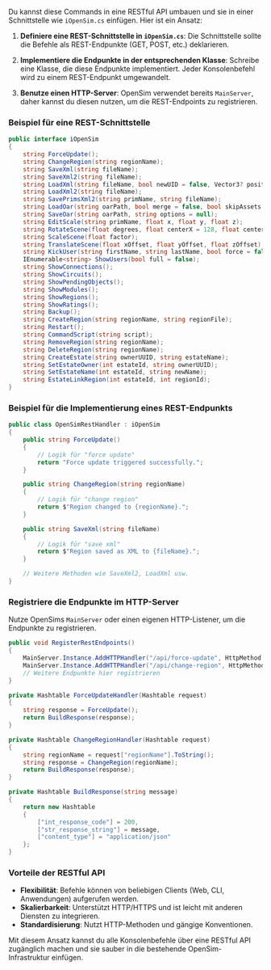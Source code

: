 Du kannst diese Commands in eine RESTful API umbauen und sie in einer Schnittstelle wie `iOpenSim.cs` einfügen. Hier ist ein Ansatz:

1. **Definiere eine REST-Schnittstelle in `iOpenSim.cs`**:
   Die Schnittstelle sollte die Befehle als REST-Endpunkte (GET, POST, etc.) deklarieren.

2. **Implementiere die Endpunkte in der entsprechenden Klasse**:
   Schreibe eine Klasse, die diese Endpunkte implementiert. Jeder Konsolenbefehl wird zu einem REST-Endpunkt umgewandelt.

3. **Benutze einen HTTP-Server**:
   OpenSim verwendet bereits `MainServer`, daher kannst du diesen nutzen, um die REST-Endpoints zu registrieren.

### Beispiel für eine REST-Schnittstelle
```csharp
public interface iOpenSim
{
    string ForceUpdate();
    string ChangeRegion(string regionName);
    string SaveXml(string fileName);
    string SaveXml2(string fileName);
    string LoadXml(string fileName, bool newUID = false, Vector3? position = null);
    string LoadXml2(string fileName);
    string SavePrimsXml2(string primName, string fileName);
    string LoadOar(string oarPath, bool merge = false, bool skipAssets = false, string defaultUser = null, string options = null);
    string SaveOar(string oarPath, string options = null);
    string EditScale(string primName, float x, float y, float z);
    string RotateScene(float degrees, float centerX = 128, float centerY = 128);
    string ScaleScene(float factor);
    string TranslateScene(float xOffset, float yOffset, float zOffset);
    string KickUser(string firstName, string lastName, bool force = false, string message = null);
    IEnumerable<string> ShowUsers(bool full = false);
    string ShowConnections();
    string ShowCircuits();
    string ShowPendingObjects();
    string ShowModules();
    string ShowRegions();
    string ShowRatings();
    string Backup();
    string CreateRegion(string regionName, string regionFile);
    string Restart();
    string CommandScript(string script);
    string RemoveRegion(string regionName);
    string DeleteRegion(string regionName);
    string CreateEstate(string ownerUUID, string estateName);
    string SetEstateOwner(int estateId, string ownerUUID);
    string SetEstateName(int estateId, string newName);
    string EstateLinkRegion(int estateId, int regionId);
}
```

### Beispiel für die Implementierung eines REST-Endpunkts
```csharp
public class OpenSimRestHandler : iOpenSim
{
    public string ForceUpdate()
    {
        // Logik für "force update"
        return "Force update triggered successfully.";
    }

    public string ChangeRegion(string regionName)
    {
        // Logik für "change region"
        return $"Region changed to {regionName}.";
    }

    public string SaveXml(string fileName)
    {
        // Logik für "save xml"
        return $"Region saved as XML to {fileName}.";
    }

    // Weitere Methoden wie SaveXml2, LoadXml usw.
}
```

### Registriere die Endpunkte im HTTP-Server
Nutze OpenSims `MainServer` oder einen eigenen HTTP-Listener, um die Endpunkte zu registrieren.

```csharp
public void RegisterRestEndpoints()
{
    MainServer.Instance.AddHTTPHandler("/api/force-update", HttpMethod.POST, ForceUpdateHandler);
    MainServer.Instance.AddHTTPHandler("/api/change-region", HttpMethod.POST, ChangeRegionHandler);
    // Weitere Endpunkte hier registrieren
}

private Hashtable ForceUpdateHandler(Hashtable request)
{
    string response = ForceUpdate();
    return BuildResponse(response);
}

private Hashtable ChangeRegionHandler(Hashtable request)
{
    string regionName = request["regionName"].ToString();
    string response = ChangeRegion(regionName);
    return BuildResponse(response);
}

private Hashtable BuildResponse(string message)
{
    return new Hashtable
    {
        ["int_response_code"] = 200,
        ["str_response_string"] = message,
        ["content_type"] = "application/json"
    };
}
```

### Vorteile der RESTful API
- **Flexibilität**: Befehle können von beliebigen Clients (Web, CLI, Anwendungen) aufgerufen werden.
- **Skalierbarkeit**: Unterstützt HTTP/HTTPS und ist leicht mit anderen Diensten zu integrieren.
- **Standardisierung**: Nutzt HTTP-Methoden und gängige Konventionen.

Mit diesem Ansatz kannst du alle Konsolenbefehle über eine RESTful API zugänglich machen und sie sauber in die bestehende OpenSim-Infrastruktur einfügen.
